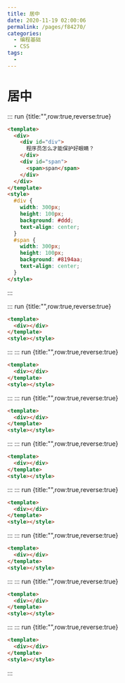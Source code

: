 ```yaml
---
title: 居中
date: 2020-11-19 02:00:06
permalink: /pages/f84270/
categories:
  - 编程基础
  - CSS
tags:
  - 
---
```

# 居中

::: run {title:"",row:true,reverse:true}

```html
<template>
  <div>
    <div id="div">
      程序员怎么才能保护好眼睛？
    </div>
    <div id="span">
      <span>span</span>
    </div>
  </div>
</template>
<style>
  #div {
    width: 300px;
    height: 100px;
    background: #ddd;
    text-align: center;
  }
  #span {
    width: 300px;
    height: 100px;
    background: #8194aa;
    text-align: center;
  }
</style>
```

:::

::: run {title:"",row:true,reverse:true}

```html
<template>
  <div></div>
</template>
<style></style>
```

:::
::: run {title:"",row:true,reverse:true}

```html
<template>
  <div></div>
</template>
<style></style>
```

:::
::: run {title:"",row:true,reverse:true}

```html
<template>
  <div></div>
</template>
<style></style>
```

:::
::: run {title:"",row:true,reverse:true}

```html
<template>
  <div></div>
</template>
<style></style>
```

:::
::: run {title:"",row:true,reverse:true}

```html
<template>
  <div></div>
</template>
<style></style>
```

:::
::: run {title:"",row:true,reverse:true}

```html
<template>
  <div></div>
</template>
<style></style>
```

:::
::: run {title:"",row:true,reverse:true}

```html
<template>
  <div></div>
</template>
<style></style>
```

:::
::: run {title:"",row:true,reverse:true}

```html
<template>
  <div></div>
</template>
<style></style>
```

:::
